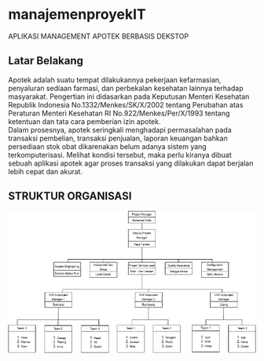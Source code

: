 # manajemenproyekIT
APLIKASI MANAGEMENT APOTEK BERBASIS DEKSTOP
## Latar Belakang
Apotek adalah suatu tempat dilakukannya pekerjaan kefarmasian, penyaluran sediaan farmasi, dan perbekalan kesehatan lainnya terhadap masyarakat. Pengertian ini didasarkan pada Keputusan Menteri Kesehatan Republik Indonesia No.1332/Menkes/SK/X/2002 tentang Perubahan atas Peraturan Menteri Kesehatan RI No.922/Menkes/Per/X/1993 tentang ketentuan  dan tata cara pemberian izin apotek.   
Dalam prosesnya, apotek seringkali menghadapi permasalahan pada transaksi pembelian, transaksi penjualan, laporan keuangan bahkan persediaan stok obat dikarenakan belum adanya sistem yang terkomputerisasi. Melihat kondisi tersebut, maka perlu kiranya dibuat sebuah aplikasi apotek agar proses transaksi yang dilakukan dapat berjalan lebih cepat dan akurat.  


## STRUKTUR ORGANISASI
![alt text](https://github.com/rezafhlevi1/manajemenproyekIT/blob/main/struktur%20organisasi.png?raw=true)
